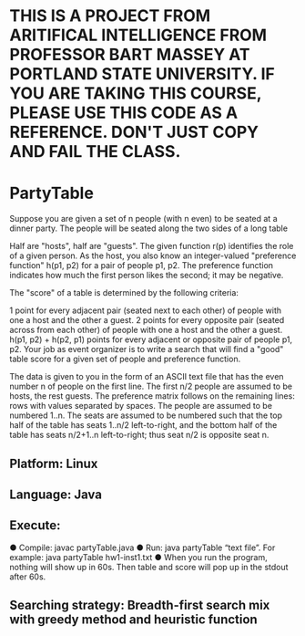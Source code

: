 # THIS IS A PROJECT FROM ARITIFICAL INTELLIGENCE FROM PROFESSOR BART MASSEY AT PORTLAND STATE UNIVERSITY. IF YOU ARE TAKING THIS COURSE, PLEASE USE THIS CODE AS A REFERENCE. DON'T JUST COPY AND FAIL THE CLASS. 

# PartyTable
Suppose you are given a set of n people (with n even) to be seated at a dinner party. The people will be seated along the two sides of a long table
     
Half are "hosts", half are "guests". The given function r(p) identifies the role of a given person.
As the host, you also know an integer-valued "preference function" h(p1, p2) for a pair of people p1, p2. The preference function indicates how much the first person likes the second; it may be negative.

The "score" of a table is determined by the following criteria:

1 point for every adjacent pair (seated next to each other) of people with one a host and the other a guest.
2 points for every opposite pair (seated across from each other) of people with one a host and the other a guest.
h(p1, p2) + h(p2, p1) points for every adjacent or opposite pair of people p1, p2.
Your job as event organizer is to write a search that will find a "good" table score for a given set of people and preference function.

The data is given to you in the form of an ASCII text file that has the even number n of people on the first line. The first n/2 people are assumed to be hosts, the rest guests. The preference matrix follows on the remaining lines: rows with values separated by spaces. The people are assumed to be numbered 1..n. The seats are assumed to be numbered such that the top half of the table has seats 1..n/2 left-to-right, and the bottom half of the table has seats n/2+1..n left-to-right; thus seat n/2 is opposite seat n.

## Platform: Linux  
## Language: Java 
## Execute: 
  ● Compile: javac partyTable.java 
  ● Run: ​java partyTable “text file”.  For example: java​ partyTable hw1-inst1.txt 
  ● When you run the program, nothing will show up in 60s. Then table and score will pop up in the stdout after 60s. 

## Searching strategy​: Breadth-first search mix with greedy method and heuristic function
